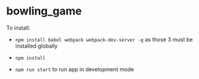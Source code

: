 # bowling_game

To install:

* `npm install babel webpack webpack-dev-server -g` as those 3 must be installed globally

* `npm install`

* `npm run start` to run app in development mode
